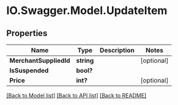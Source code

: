 # IO.Swagger.Model.UpdateItem
## Properties

Name | Type | Description | Notes
------------ | ------------- | ------------- | -------------
**MerchantSuppliedId** | **string** |  | [optional] 
**IsSuspended** | **bool?** |  | 
**Price** | **int?** |  | [optional] 

[[Back to Model list]](../README.md#documentation-for-models) [[Back to API list]](../README.md#documentation-for-api-endpoints) [[Back to README]](../README.md)


